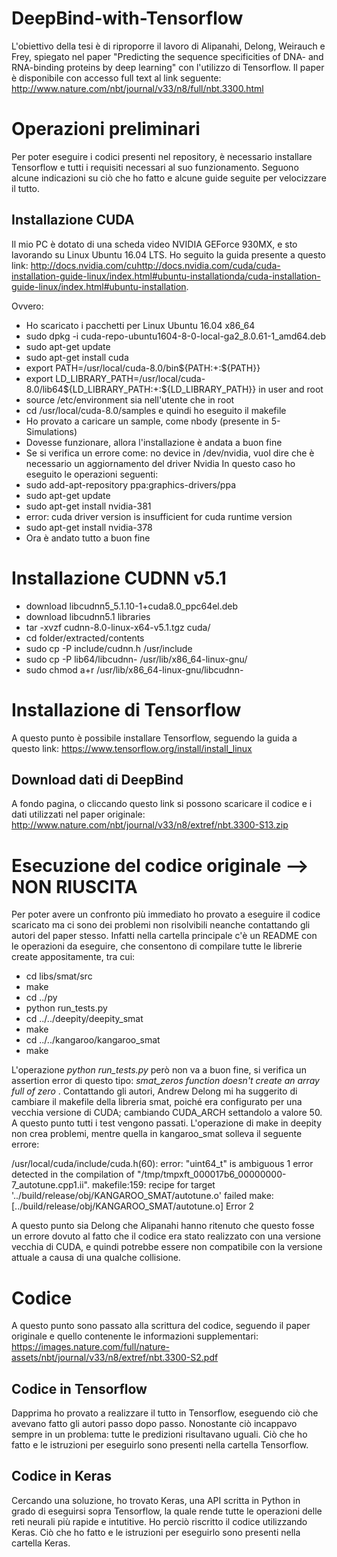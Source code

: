 # DeepBind-with-Tensorflow
L'obiettivo della tesi è di riproporre il lavoro di Alipanahi, Delong, Weirauch e Frey, spiegato nel paper "Predicting the sequence specificities of DNA- and RNA-binding proteins by deep learning" con l'utilizzo di Tensorflow.
Il paper è disponibile con accesso full text al link seguente:
http://www.nature.com/nbt/journal/v33/n8/full/nbt.3300.html

# Operazioni preliminari
Per poter eseguire i codici presenti nel repository, è necessario installare Tensorflow e tutti i requisiti necessari al suo funzionamento. Seguono alcune indicazioni su ciò che ho fatto e alcune guide seguite per velocizzare il tutto.

## Installazione CUDA
Il mio PC è dotato di una scheda video NVIDIA GEForce 930MX, e sto lavorando su Linux Ubuntu 16.04 LTS.
Ho seguito la guida presente a questo link: 
http://docs.nvidia.com/cuhttp://docs.nvidia.com/cuda/cuda-installation-guide-linux/index.html#ubuntu-installationda/cuda-installation-guide-linux/index.html#ubuntu-installation.

Ovvero:
- Ho scaricato i pacchetti per Linux Ubuntu 16.04 x86_64
- sudo dpkg -i cuda-repo-ubuntu1604-8-0-local-ga2_8.0.61-1_amd64.deb
- sudo apt-get update
- sudo apt-get install cuda
- export PATH=/usr/local/cuda-8.0/bin${PATH:+:${PATH}}
- export LD_LIBRARY_PATH=/usr/local/cuda-8.0/lib64${LD_LIBRARY_PATH:+:${LD_LIBRARY_PATH}} in user and root
- source /etc/environment sia nell'utente che in root
- cd /usr/local/cuda-8.0/samples e quindi ho eseguito il makefile
- Ho provato a caricare un sample, come nbody (presente in 5-Simulations)
- Dovesse funzionare, allora l'installazione è andata a buon fine
- Se si verifica un errore come: no device in /dev/nvidia, vuol dire che è necessario un aggiornamento del driver Nvidia
In questo caso ho eseguito le operazioni seguenti:
- sudo add-apt-repository ppa:graphics-drivers/ppa
- sudo apt-get update
- sudo apt-get install nvidia-381
- error: cuda driver version is insufficient for cuda runtime version
- sudo apt-get install nvidia-378
- Ora è andato tutto a buon fine

# Installazione CUDNN v5.1
- download libcudnn5_5.1.10-1+cuda8.0_ppc64el.deb
- download libcudnn5.1 libraries
- tar -xvzf cudnn-8.0-linux-x64-v5.1.tgz cuda/
- cd folder/extracted/contents
- sudo cp -P include/cudnn.h /usr/include
- sudo cp -P lib64/libcudnn- /usr/lib/x86_64-linux-gnu/
- sudo chmod a+r /usr/lib/x86_64-linux-gnu/libcudnn-

# Installazione di Tensorflow
A questo punto è possibile installare Tensorflow, seguendo la guida a questo link: https://www.tensorflow.org/install/install_linux

## Download dati di DeepBind
A fondo pagina, o cliccando questo link si possono scaricare il codice e i dati utilizzati nel paper originale: http://www.nature.com/nbt/journal/v33/n8/extref/nbt.3300-S13.zip

# Esecuzione del codice originale --> NON RIUSCITA
Per poter avere un confronto più immediato ho provato a eseguire il codice scaricato ma ci sono dei problemi non risolvibili neanche contattando gli autori del paper stesso.
Infatti nella cartella principale c'è un README con le operazioni da eseguire, che consentono di compilare tutte le librerie create appositamente, tra cui:
- cd libs/smat/src
- make
- cd ../py
- python run_tests.py
- cd ../../deepity/deepity_smat
- make 
- cd ../../kangaroo/kangaroo_smat
- make

L'operazione _python run_tests.py_ però non va a buon fine, si verifica un assertion error di questo tipo: _smat_zeros function doesn't create an array full of zero_ .
Contattando gli autori, Andrew Delong mi ha suggerito di cambiare il makefile della libreria smat, poiché era configurato per una vecchia versione di CUDA; cambiando CUDA_ARCH settandolo a valore 50.
A questo punto tutti i test vengono passati.
L'operazione di make in deepity non crea problemi, mentre quella in kangaroo_smat solleva il seguente errore:

/usr/local/cuda/include/cuda.h(60): error: "uint64_t" is ambiguous
1 error detected in the compilation of "/tmp/tmpxft_000017b6_00000000-7_autotune.cpp1.ii".
makefile:159: recipe for target '../build/release/obj/KANGAROO_SMAT/autotune.o' failed
make: [../build/release/obj/KANGAROO_SMAT/autotune.o] Error 2

A questo punto sia Delong che Alipanahi hanno ritenuto che questo fosse un errore dovuto al fatto che il codice era stato realizzato con una versione vecchia di CUDA, e quindi potrebbe essere non compatibile con la versione attuale a causa di una qualche collisione.

# Codice
A questo punto sono passato alla scrittura del codice, seguendo il paper originale  e quello contenente le informazioni supplementari: https://images.nature.com/full/nature-assets/nbt/journal/v33/n8/extref/nbt.3300-S2.pdf

## Codice in Tensorflow
Dapprima ho provato a realizzare il tutto in Tensorflow, eseguendo ciò che avevano fatto gli autori passo dopo passo.
Nonostante ciò incappavo sempre in un problema: tutte le predizioni risultavano uguali.
Ciò che ho fatto e le istruzioni per eseguirlo sono presenti nella cartella Tensorflow.

## Codice in Keras
Cercando una soluzione, ho trovato Keras, una API scritta in Python in grado di eseguirsi sopra Tensorflow, la quale rende tutte le operazioni delle reti neurali più rapide e intutitive.
Ho perciò riscritto il codice utilizzando Keras.
Ciò che ho fatto e le istruzioni per eseguirlo sono presenti nella cartella Keras.



